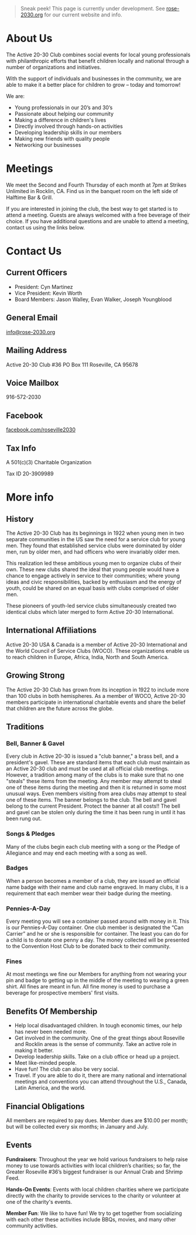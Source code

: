 > Sneak peek! This page is currently under development.
> See
> [rose-2030.org](https://rose-2030.org) for our current website and info.

# About Us

The Active 20-30 Club combines social events for local young professionals with
philanthropic efforts that benefit children locally and national through a
number of organizations and initiatives.

With the support of individuals and businesses in the community, we are able to
make it a better place for children to grow – today and tomorrow!

We are:

* Young professionals in our 20’s and 30’s
* Passionate about helping our community
* Making a difference in children's lives
* Directly involved through hands-on activities
* Developing leadership skills in our members
* Making new friends with quality people
* Networking our businesses

# Meetings

We meet the Second and Fourth Thursday of each month at 7pm at Strikes
Unlimited in Rocklin, CA. Find us in the banquet room on the left side of
Halftime Bar & Grill.

If you are interested in joining the club, the best way to get started is to
attend a meeting. Guests are always welcomed with a free beverage of their
choice. If you have additional questions and are unable to attend a meeting,
contact us using the links below.

# Contact Us

## Current Officers

* President: Cyn Martinez
* Vice President: Kevin Worth
* Board Members: Jason Walley, Evan Walker, Joseph Youngblood

## General Email

[info@rose-2030.org](mailto:info@rose-2030.org)

## Mailing Address

Active 20-30 Club #36
PO Box 111
Roseville, CA  95678

## Voice Mailbox

916-572-2030

## Facebook

[facebook.com/roseville2030](https://www.facebook.com/roseville2030)

## Tax Info

A 501(c)(3) Charitable Organization

Tax ID 20-3909989

# More info

## History

The Active 20-30 Club has its beginnings in 1922 when young men in two separate
communities in the US saw the need for a service club for young men. They found
that established service clubs were dominated by older men, run by older men,
and had officers who were invariably older men.

This realization led these ambitious young men to organize clubs of their own.
These new clubs shared the ideal that young people would have a chance to engage
actively in service to their communities; where young ideas and civic
responsibilities, backed by enthusiasm and the energy of youth, could be shared
on an equal basis with clubs comprised of older men.

These pioneers of youth-led service clubs simultaneously created two identical
clubs which later merged to form Active 20-30 International.

## International Affiliations

Active 20-30 USA & Canada is a member of Active 20-30 International and the
World Council of Service Clubs (WOCO). These organizations enable us to reach
children in Europe, Africa, India, North and South America.

## Growing Strong

The Active 20-30 Club has grown from its inception in 1922 to include more than
100 clubs in both hemispheres. As a member of WOCO, Active 20-30 members
participate in international charitable events and share the belief that
children are the future across the globe.

## Traditions

### Bell, Banner & Gavel

Every club in Active 20-30 is issued a "club banner," a brass bell, and a
president's gavel. These are standard items that each club must maintain as an
Active 20-30 club and must be used at all official club meetings. However, a
tradition among many of the clubs is to make sure that no one "steals" these
items from the meeting. Any member may attempt to steal one of these items
during the meeting and then it is returned in some most unusual ways. Even
members visiting from area clubs may attempt to steal one of these items. The
banner belongs to the club. The bell and gavel belong to the current President.
Protect the banner at all costs!! The bell and gavel can be stolen only during
the time it has been rung in until it has been rung out.

### Songs & Pledges

Many of the clubs begin each club meeting with a song or the Pledge of
Allegiance and may end each meeting with a song as well.

### Badges

When a person becomes a member of a club, they are issued an official name badge
with their name and club name engraved. In many clubs, it is a requirement that
each member wear their badge during the meeting.

### Pennies-A-Day

Every meeting you will see a container passed around with money in it. This is
our Pennies-A-Day container. One club member is designated the “Can Carrier” and
he or she is responsible for container. The least you can do for a child is to
donate one penny a day. The money collected will be presented to the Convention
Host Club to be donated back to their community.

### Fines

At most meetings we fine our Members for anything from not wearing your pin and
badge to getting up in the middle of the meeting to wearing a green shirt. All
fines are meant in fun. All fine money is used to purchase a beverage for
prospective members' first visits.

## Benefits Of Membership

* Help local disadvantaged children. In tough economic times, our help has
  never been needed more.
* Get involved in the community. One of the great things about Roseville and
  Rocklin areas is the sense of community. Take an active role in making it
  better.
* Develop leadership skills. Take on a club office or head up a project.
* Meet like-minded people.
* Have fun! The club can also be very social.
* Travel. If you are able to do it, there are many national and international
  meetings and conventions you can attend throughout the U.S., Canada, Latin
  America, and the world.

## Financial Obligations

All members are required to pay dues. Member dues are $10.00 per month; but will
be collected every six months; in January and July.

## Events

**Fundraisers**: Throughout the year we hold various fundraisers to help raise
money to use towards activities with local children’s charities; so far, the
Greater Roseville #36’s biggest fundraiser is our Annual Crab and Shrimp Feed.

**Hands-On Events**: Events with local children charities where we participate
directly with the charity to provide services to the charity or volunteer at
one of the charity's events.

**Member Fun**: We like to have fun! We try to get together from socializing
with each other these activities include BBQs, movies, and many other community
activities.
